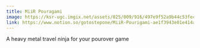 ```yaml
---
title: MiiR Pouragami
image: https://ksr-ugc.imgix.net/assets/025/009/916/497e9f52a9b44c53fec5d812c1bbc96e_original.gif?ixlib=rb-2.1.0&w=680&fit=max&v=1556926176&auto=format&gif-q=50&q=92&s=337ba8b07c44b88a39bb5763ac0743ac
link: https://www.notion.so/gotostepone/MiiR-Pourigami-ae1f3943e01e414ab4b164ace9431a31
---
```

A heavy metal travel ninja for your pourover game